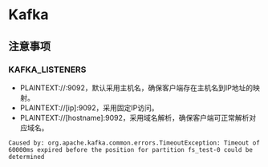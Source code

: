 # Kafka

## 注意事项

### KAFKA_LISTENERS

- PLAINTEXT://:9092，默认采用主机名，确保客户端存在主机名到IP地址的映射。
- PLAINTEXT://[ip]:9092，采用固定IP访问。
- PLAINTEXT://[hostname]:9092，采用域名解析，确保客户端可正常解析对应域名。

```
Caused by: org.apache.kafka.common.errors.TimeoutException: Timeout of 60000ms expired before the position for partition fs_test-0 could be determined
```
